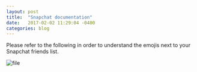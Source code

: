 ```yaml
---
layout: post
title:  "Snapchat documentation"
date:   2017-02-02 11:29:04 -0400
categories: blog
---
```


Please refer to the following in order to understand the emojis next to your Snapchat friends list.

![file](https://img.tdevisscher.ca/images/blog/0c1783cd-b369-f160-289b-17027a08a5c4.jpg)